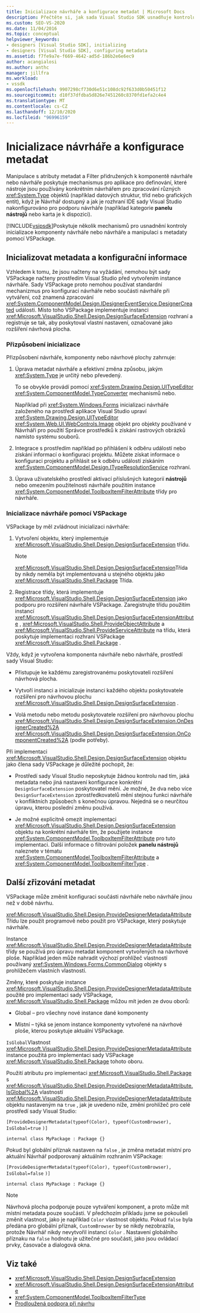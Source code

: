 ```yaml
---
title: Inicializace návrháře a konfigurace metadat | Microsoft Docs
description: Přečtěte si, jak sada Visual Studio SDK usnadňuje kontrolu inicializace a jejích metadat návrháře komponenty návrháře a jeho metadat pomocí VSPackage.
ms.custom: SEO-VS-2020
ms.date: 11/04/2016
ms.topic: conceptual
helpviewer_keywords:
- designers [Visual Studio SDK], initializing
- designers [Visual Studio SDK], configuring metadata
ms.assetid: f7fe9a7e-f669-4642-ad5d-186b2e6e6ec9
author: acangialosi
ms.author: anthc
manager: jillfra
ms.workload:
- vssdk
ms.openlocfilehash: 9907298cf730d6e51c108dc92f633d0b50451f12
ms.sourcegitcommit: d10f37dfdba5d826e7451260c8370fd1efa2c4e4
ms.translationtype: MT
ms.contentlocale: cs-CZ
ms.lasthandoff: 12/10/2020
ms.locfileid: "96996159"
---
```

# <a name="designer-initialization-and-metadata-configuration"></a>Inicializace návrháře a konfigurace metadat

Manipulace s atributy metadat a Filter přidružených k komponentě návrháře nebo návrháře poskytuje mechanismus pro aplikace pro definování, které nástroje jsou používány konkrétním návrhářem pro zpracování různých <xref:System.Type> objektů (například datových struktur, tříd nebo grafických entit), když je Návrhář dostupný a jak je rozhraní IDE sady Visual Studio nakonfigurováno pro podporu návrháře (například kategorie **panelu nástrojů** nebo karta je k dispozici).

[!INCLUDE[vsipsdk](../extensibility/includes/vsipsdk_md.md)]Poskytuje několik mechanismů pro usnadnění kontroly inicializace komponenty návrháře nebo návrháře a manipulaci s metadaty pomocí VSPackage.

## <a name="initialize-metadata-and-configuration-information"></a>Inicializovat metadata a konfigurační informace
 Vzhledem k tomu, že jsou načteny na vyžádání, nemohou být sady VSPackage načteny prostředím Visual Studio před vytvořením instance návrháře. Sady VSPackage proto nemohou používat standardní mechanizmus pro konfiguraci návrháře nebo součásti návrháře při vytváření, což znamená zpracování <xref:System.ComponentModel.Design.IDesignerEventService.DesignerCreated> události. Místo toho VSPackage implementuje instanci <xref:Microsoft.VisualStudio.Shell.Design.DesignSurfaceExtension> rozhraní a registruje se tak, aby poskytoval vlastní nastavení, označované jako rozšíření návrhová plocha.

### <a name="customize-initialization"></a>Přizpůsobení inicializace

Přizpůsobení návrháře, komponenty nebo návrhové plochy zahrnuje:

1. Úprava metadat návrháře a efektivní změna způsobu, jakým <xref:System.Type> je určitý nebo převedený.

    To se obvykle provádí pomocí <xref:System.Drawing.Design.UITypeEditor> <xref:System.ComponentModel.TypeConverter> mechanismů nebo.

    Například při <xref:System.Windows.Forms> inicializaci návrháře založeného na prostředí aplikace Visual Studio upraví <xref:System.Drawing.Design.UITypeEditor> <xref:System.Web.UI.WebControls.Image> objekt pro objekty používané v Návrháři pro použití Správce prostředků k získání rastrových obrázků namísto systému souborů.

2. Integrace s prostředím například po přihlášení k odběru událostí nebo získání informací o konfiguraci projektu. Můžete získat informace o konfiguraci projektu a přihlásit se k odběru událostí získáním <xref:System.ComponentModel.Design.ITypeResolutionService> rozhraní.

3. Úprava uživatelského prostředí aktivací příslušných kategorií **nástrojů** nebo omezením použitelnosti návrháře použitím instance <xref:System.ComponentModel.ToolboxItemFilterAttribute> třídy pro návrháře.

### <a name="designer-initialization-by-a-vspackage"></a>Inicializace návrháře pomocí VSPackage

VSPackage by měl zvládnout inicializaci návrháře:

1. Vytvoření objektu, který implementuje <xref:Microsoft.VisualStudio.Shell.Design.DesignSurfaceExtension> třídu.

   > [!NOTE]
   > <xref:Microsoft.VisualStudio.Shell.Design.DesignSurfaceExtension>Třída by nikdy neměla být implementovaná u stejného objektu jako <xref:Microsoft.VisualStudio.Shell.Package> Třída.

2. Registrace třídy, která implementuje <xref:Microsoft.VisualStudio.Shell.Design.DesignSurfaceExtension> jako podporu pro rozšíření návrháře VSPackage. Zaregistrujte třídu použitím instancí  <xref:Microsoft.VisualStudio.Shell.Design.DesignSurfaceExtensionAttribute> , <xref:Microsoft.VisualStudio.Shell.ProvideObjectAttribute> a <xref:Microsoft.VisualStudio.Shell.ProvideServiceAttribute> na třídu, která poskytuje implementaci rozhraní VSPackage <xref:Microsoft.VisualStudio.Shell.Package> .

Vždy, když je vytvořena komponenta návrháře nebo návrháře, prostředí sady Visual Studio:

- Přistupuje ke každému zaregistrovanému poskytovateli rozšíření návrhová plocha.

- Vytvoří instanci a inicializuje instanci každého objektu poskytovatele rozšíření pro návrhovou plochu <xref:Microsoft.VisualStudio.Shell.Design.DesignSurfaceExtension> .

- Volá metodu nebo metodu poskytovatele rozšíření pro návrhovou plochu <xref:Microsoft.VisualStudio.Shell.Design.DesignSurfaceExtension.OnDesignerCreated%2A> <xref:Microsoft.VisualStudio.Shell.Design.DesignSurfaceExtension.OnComponentCreated%2A> (podle potřeby).

Při implementaci <xref:Microsoft.VisualStudio.Shell.Design.DesignSurfaceExtension> objektu jako člena sady VSPackage je důležité pochopit, že:

- Prostředí sady Visual Studio neposkytuje žádnou kontrolu nad tím, jaká metadata nebo jiná nastavení konfigurace konkrétní `DesignSurfaceExtension` poskytovatel mění. Je možné, že dva nebo více `DesignSurfaceExtension` zprostředkovatelů mění stejnou funkci návrháře v konfliktních způsobech s konečnou úpravou. Nejedná se o neurčitou úpravu, kterou poslední změnu používá.

- Je možné explicitně omezit implementaci <xref:Microsoft.VisualStudio.Shell.Design.DesignSurfaceExtension> objektu na konkrétní návrháře tím, že použijete instance <xref:System.ComponentModel.ToolboxItemFilterAttribute> pro tuto implementaci. Další informace o filtrování položek **panelu nástrojů** naleznete v tématu <xref:System.ComponentModel.ToolboxItemFilterAttribute> a <xref:System.ComponentModel.ToolboxItemFilterType> .

## <a name="additional-metadata-provisioning"></a>Další zřizování metadat

VSPackage může změnit konfiguraci součásti návrháře nebo návrháře jinou než v době návrhu.

<xref:Microsoft.VisualStudio.Shell.Design.ProvideDesignerMetadataAttribute>Třídu lze použít programově nebo použít pro VSPackage, který poskytuje návrháře.

Instance <xref:Microsoft.VisualStudio.Shell.Design.ProvideDesignerMetadataAttribute> třídy se používá pro úpravu metadat komponent vytvořených na návrhové ploše. Například jeden může nahradit výchozí prohlížeč vlastností používaný <xref:System.Windows.Forms.CommonDialog> objekty s prohlížečem vlastních vlastností.

Změny, které poskytuje instance <xref:Microsoft.VisualStudio.Shell.Design.ProvideDesignerMetadataAttribute> použité pro implementaci sady VSPackage, <xref:Microsoft.VisualStudio.Shell.Package> můžou mít jeden ze dvou oborů:

- Global – pro všechny nové instance dané komponenty

- Místní – týká se jenom instance komponenty vytvořené na návrhové ploše, kterou poskytuje aktuální VSPackage.

`IsGlobal`Vlastnost <xref:Microsoft.VisualStudio.Shell.Design.ProvideDesignerMetadataAttribute> instance použitá pro implementaci sady VSPackage <xref:Microsoft.VisualStudio.Shell.Package> tohoto oboru.

Použití atributu pro implementaci <xref:Microsoft.VisualStudio.Shell.Package> s <xref:Microsoft.VisualStudio.Shell.Design.ProvideDesignerMetadataAttribute.IsGlobal%2A> vlastností <xref:Microsoft.VisualStudio.Shell.Design.ProvideDesignerMetadataAttribute> objektu nastaveným na `true` , jak je uvedeno níže, změní prohlížeč pro celé prostředí sady Visual Studio:

`[ProvideDesignerMetadata(typeof(Color), typeof(CustomBrowser),`   `IsGlobal=true`  `)]`

`internal class MyPackage : Package {}`

Pokud byl globální příznak nastaven na `false` , je změna metadat místní pro aktuální Návrhář podporovaný aktuálním rozhraním VSPackage:

`[ProvideDesignerMetadata(typeof(Color), typeof(CustomBrowser),`   `IsGlobal=false`  `)]`

`internal class MyPackage : Package {}`

> [!NOTE]
> Návrhová plocha podporuje pouze vytváření komponent, a proto může mít místní metadata pouze součásti. V předchozím příkladu jsme se pokoušeli změnit vlastnost, jako je například `Color` vlastnost objektu. Pokud `false` byla předána pro globální příznak, `CustomBrowser` by se nikdy nezobrazila, protože Návrhář nikdy nevytvořil instanci `Color` . Nastavení globálního příznaku na `false` hodnotu je užitečné pro součásti, jako jsou ovládací prvky, časovače a dialogová okna.

## <a name="see-also"></a>Viz také

- <xref:Microsoft.VisualStudio.Shell.Design.DesignSurfaceExtension>
- <xref:Microsoft.VisualStudio.Shell.Design.DesignSurfaceExtensionAttribute>
- <xref:System.ComponentModel.ToolboxItemFilterType>
- [Prodloužená podpora při návrhu](/previous-versions/37899azc(v=vs.140))